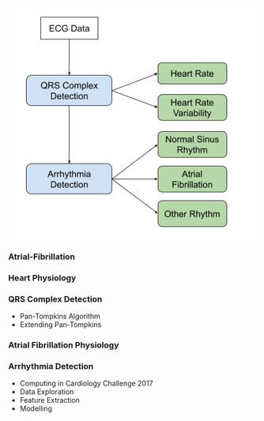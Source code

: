 
![Project Stages](Images/nd320-c4-l4-lesson-concepts.png)






### Atrial-Fibrillation
### Heart Physiology
### QRS Complex Detection
 -  Pan-Tompkins Algorithm
 -  Extending Pan-Tompkins
### Atrial Fibrillation Physiology
### Arrhythmia Detection
 -  Computing in Cardiology Challenge 2017
 -  Data Exploration
 -  Feature Extraction
 -   Modelling
